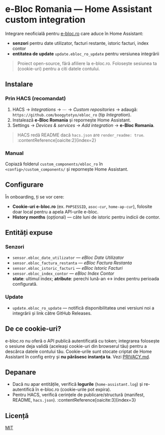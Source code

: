 # e-Bloc Romania — Home Assistant custom integration

Integrare neoficială pentru [e-bloc.ro](https://www.e-bloc.ro) care aduce în Home Assistant:
- **senzori** pentru date utilizator, facturi restante, istoric facturi, index contor
- **entitatea de update** `update.ebloc_ro_update` pentru versiunea integrării

> Proiect open-source, fără afiliere la e-bloc.ro. Folosește sesiunea ta (cookie-uri) pentru a citi datele contului.

## Instalare

### Prin HACS (recomandat)
1. HACS → *Integrations* → ⋯ → *Custom repositories* → adaugă: `https://github.com/boogytotyo/ebloc_ro` (tip *Integration*).
2. Instalează **e-Bloc Romania** și repornește Home Assistant.
3. Settings → *Devices & services* → *Add integration* → **e-Bloc Romania**.

> HACS redă README dacă `hacs.json` are `render_readme: true`. :contentReference[oaicite:2]{index=2}

### Manual
Copiază folderul `custom_components/ebloc_ro` în `<config>/custom_components/` și repornește Home Assistant.

## Configurare
În onboarding, ți se vor cere:
- **Cookie-uri e-bloc.ro** (ex. `PHPSESSID`, `asoc-cur`, `home-ap-cur`), folosite doar local pentru a apela API-urile e-bloc.
- **History months** (opțional) — câte luni de istoric pentru indicii de contor.

## Entități expuse

### Senzori
- `sensor.ebloc_date_utilizator` — *eBloc Date Utilizator*
- `sensor.ebloc_factura_restanta` — *eBloc Factura Restanta*
- `sensor.ebloc_istoric_facturi` — *eBloc Istoric Facturi*
- `sensor.ebloc_index_contor` — *eBloc Index Contor*  
  **state**: ultimul index; **atribute**: perechi lună-an ↔ index pentru perioada configurată.

### Update
- `update.ebloc_ro_update` — notifică disponibilitatea unei versiuni noi a integrării și link către GitHub Releases.

## De ce cookie-uri?
e-bloc.ro nu oferă o API publică autentificată cu token; integrarea folosește o sesiune deja validă (aceleași cookie-uri din browserul tău) pentru a descărca datele contului tău. Cookie-urile sunt stocate criptat de Home Assistant în config entry și **nu părăsesc instanța ta**. Vezi [PRIVACY.md](PRIVACY.md).

## Depanare
- Dacă nu apar entitățile, verifică **logurile** (`home-assistant.log`) și re-autentifică în e-bloc.ro (cookie-urile pot expira).
- Pentru HACS, verifică cerințele de publicare/structură (manifest, README, `hacs.json`). :contentReference[oaicite:3]{index=3}

## Licență
[MIT](LICENSE)

